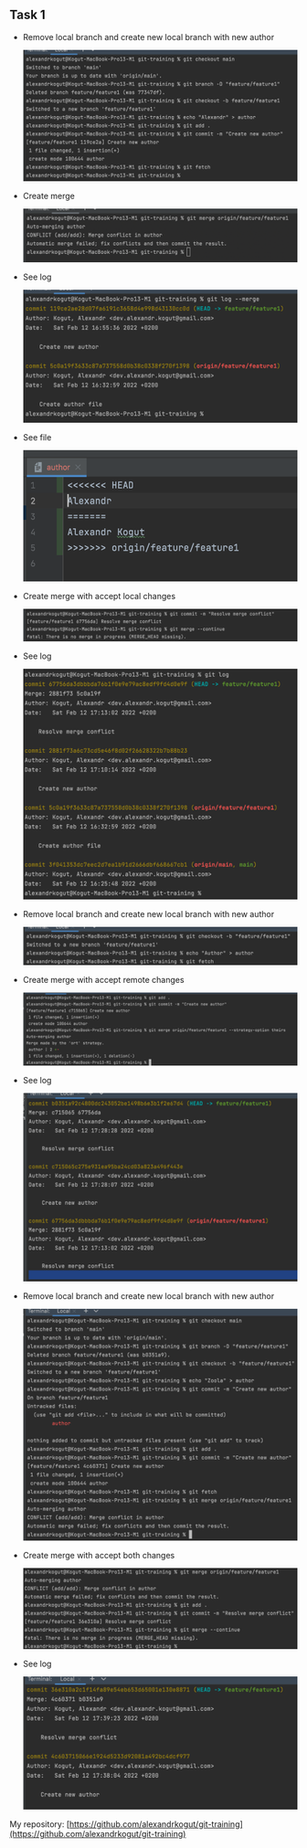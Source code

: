 ## Task 1

- Remove local branch and create new local branch with new author

    ![Create](images/screen1-0.png)

- Create merge

    ![Create](images/screen1-1.png)

- See log
    
    ![Create](images/screen1-2.png)

- See file

    ![Create](images/screen1-3.png)

- Create merge with accept local changes

    ![Create](images/screen1-4.png)

- See log

    ![Create](images/screen1-5.png)

- Remove local branch and create new local branch with new author

  ![Create](images/screen1-6.png)

- Create merge with accept remote changes

  ![Create](images/screen1-7.png)

- See log

  ![Create](images/screen1-8.png)

- Remove local branch and create new local branch with new author

  ![Create](images/screen1-9.png)

- Create merge with accept both changes

  ![Create](images/screen1-10.png)

- See log

  ![Create](images/screen1-11.png)

My repository: [https://github.com/alexandrkogut/git-training](https://github.com/alexandrkogut/git-training)